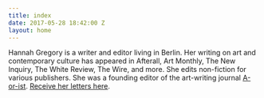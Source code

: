 ```yaml
---
title: index
date: 2017-05-28 18:42:00 Z
layout: home
---
```


Hannah Gregory is a writer and editor living in Berlin. Her writing on art and contemporary culture has appeared in Afterall, Art Monthly, The New Inquiry, The White Review, The Wire, and more. She edits non-fiction for various publishers. She was a founding editor of the art-writing journal [A-or-ist](http://cargocollective.com/aorist/No-2). <a href="http://tinyletter.com/hannah_e_gregory">Receive her letters here</a>.